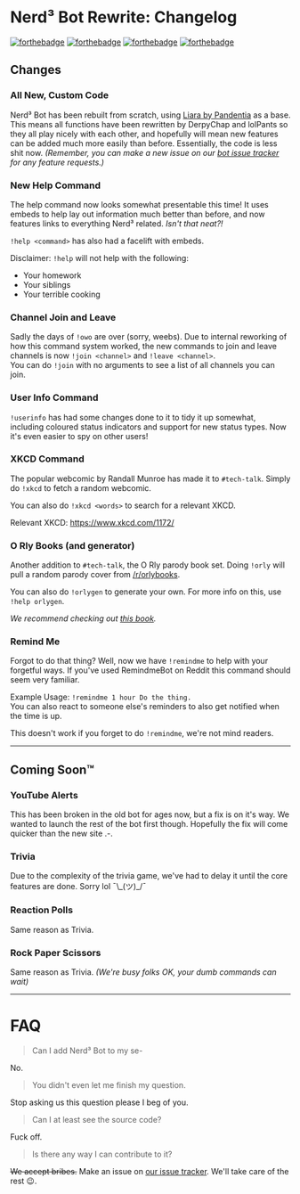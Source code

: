 # Nerd³ Bot Rewrite: Changelog
[![forthebadge](http://forthebadge.com/images/badges/fuck-it-ship-it.svg)](http://forthebadge.com) [![forthebadge](http://forthebadge.com/images/badges/contains-cat-gifs.svg)](http://forthebadge.com) [![forthebadge](http://forthebadge.com/images/badges/made-with-python.svg)](http://forthebadge.com) [![forthebadge](http://forthebadge.com/images/badges/you-didnt-ask-for-this.svg)](http://forthebadge.com)


## Changes
### All New, Custom Code
Nerd³ Bot has been rebuilt from scratch, using [Liara by Pandentia](https://github.com/Thessia/Liara) as a base. This means all functions have been rewritten by DerpyChap and lolPants so they all play nicely with each other, and hopefully will mean new features can be added much more easily than before. Essentially, the code is less shit now. *(Remember, you can make a new issue on our [bot issue tracker](https://github.com/nerdcubed-community/n3bot-issues) for any feature requests.)*

### New Help Command
The help command now looks somewhat presentable this time! It uses embeds to help lay out information much better than before, and now features links to everything Nerd³ related. _Isn't that neat?!_

`!help <command>` has also had a facelift with embeds.

Disclaimer: `!help` will not help with the following:
* Your homework
* Your siblings
* Your terrible cooking

### Channel Join and Leave
Sadly the days of `!owo` are over (sorry, weebs). Due to internal reworking of how this command system worked, the new commands to join and leave channels is now `!join <channel>` and `!leave <channel>`.  
You can do `!join` with no arguments to see a list of all channels you can join.

### User Info Command
`!userinfo` has had some changes done to it to tidy it up somewhat, including coloured status indicators and support for new status types. Now it's even easier to spy on other users!

### XKCD Command
The popular webcomic by Randall Munroe has made it to `#tech-talk`. Simply do `!xkcd` to fetch a random webcomic.

You can also do `!xkcd <words>` to search for a relevant XKCD.

Relevant XKCD: https://www.xkcd.com/1172/

### O Rly Books (and generator)
Another addition to `#tech-talk`, the O Rly parody book set. Doing `!orly` will pull a random parody cover from [/r/orlybooks](https://www.reddit.com/r/orlybooks/).

You can also do `!orlygen` to generate your own. For more info on this, use `!help orlygen`.

*We recommend checking out [this book](https://safe.n3s.co/kGr9i2q6.png).*

### Remind Me
Forgot to do that thing? Well, now we have `!remindme` to help with your forgetful ways. If you've used RemindmeBot on Reddit this command should seem very familiar.

Example Usage: `!remindme 1 hour Do the thing.`  
You can also react to someone else's reminders to also get notified when the time is up.

This doesn't work if you forget to do `!remindme`, we're not mind readers.

---
## Coming Soon™
### YouTube Alerts
This has been broken in the old bot for ages now, but a fix is on it's way. We wanted to launch the rest of the bot first though. Hopefully the fix will come quicker than the new site .-.

### Trivia
Due to the complexity of the trivia game, we've had to delay it until the core features are done. Sorry lol ¯\\\_(ツ)\_/¯

### Reaction Polls
Same reason as Trivia.

### Rock Paper Scissors
Same reason as Trivia. *(We're busy folks OK, your dumb commands can wait)*

---
# FAQ
> Can I add Nerd³ Bot to my se-

No.
> You didn't even let me finish my question.

Stop asking us this question please I beg of you.

> Can I at least see the source code?

Fuck off.

> Is there any way I can contribute to it?

~~We accept bribes.~~ Make an issue on [our issue tracker](https://github.com/nerdcubed-community/n3bot-issues). We'll take care of the rest 😉.
